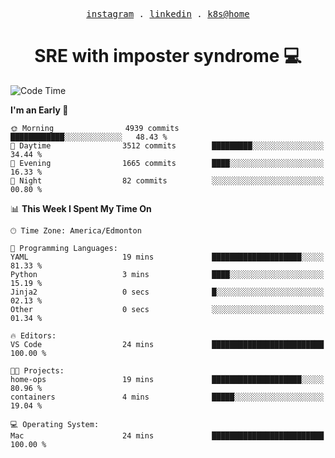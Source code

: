 <p align="center">
  <samp>
    <a href="https://www.instagram.com/lildrunkensmurf/">instagram</a> .
    <a href="https://www.linkedin.com/in/joryirving/">linkedin</a> .
    <a href="https://github.com/joryirving/k3s-home-cluster">k8s@home</a>
  </samp>
</p>

<h1 align="center">
  SRE with imposter syndrome 💻
</h1>

<!--START_SECTION:waka-->
![Code Time](http://img.shields.io/badge/Code%20Time-124%20hrs%2031%20mins-blue)

**I'm an Early 🐤** 

```text
🌞 Morning                4939 commits        ████████████░░░░░░░░░░░░░   48.43 % 
🌆 Daytime                3512 commits        █████████░░░░░░░░░░░░░░░░   34.44 % 
🌃 Evening                1665 commits        ████░░░░░░░░░░░░░░░░░░░░░   16.33 % 
🌙 Night                  82 commits          ░░░░░░░░░░░░░░░░░░░░░░░░░   00.80 % 
```


📊 **This Week I Spent My Time On** 

```text
🕑︎ Time Zone: America/Edmonton

💬 Programming Languages: 
YAML                     19 mins             ████████████████████░░░░░   81.33 % 
Python                   3 mins              ████░░░░░░░░░░░░░░░░░░░░░   15.19 % 
Jinja2                   0 secs              █░░░░░░░░░░░░░░░░░░░░░░░░   02.13 % 
Other                    0 secs              ░░░░░░░░░░░░░░░░░░░░░░░░░   01.34 % 

🔥 Editors: 
VS Code                  24 mins             █████████████████████████   100.00 % 

🐱‍💻 Projects: 
home-ops                 19 mins             ████████████████████░░░░░   80.96 % 
containers               4 mins              █████░░░░░░░░░░░░░░░░░░░░   19.04 % 

💻 Operating System: 
Mac                      24 mins             █████████████████████████   100.00 % 
```


<!--END_SECTION:waka-->